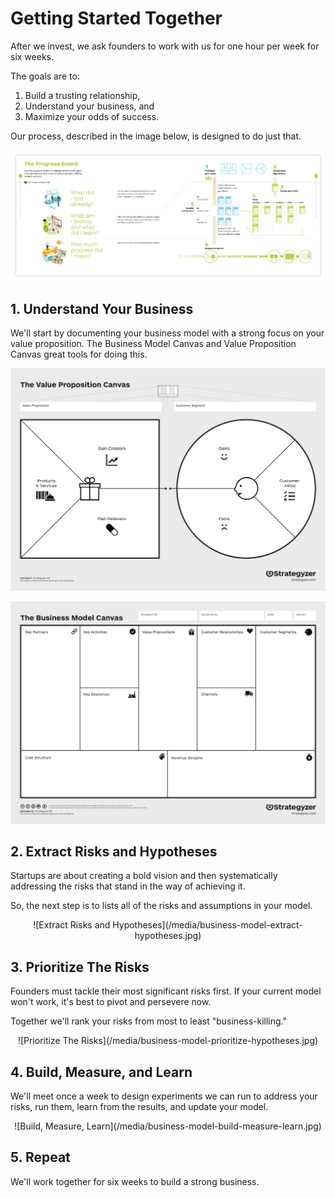# Getting Started Together

After we invest, we ask founders to work with us for one hour per week for six weeks.

The goals are to:
1. Build a trusting relationship,
2. Understand your business, and
3. Maximize your odds of success.

Our process, described in the image below, is designed to do just that.

![Progress Board](/media/progress-board.png)

## 1. Understand Your Business
We'll start by documenting your business model with a strong focus on your value proposition. The Business Model Canvas and Value Proposition Canvas great tools for doing this.

![Value Proposition Canvas](/media/value-prop-canvas.jpg)

![Business Model Canvas](/media/business-model-canvas.jpg)

## 2. Extract Risks and Hypotheses
Startups are about creating a bold vision and then systematically addressing the risks that stand in the way of achieving it.

So, the next step is to lists all of the risks and assumptions in your model.

<p align="center">
    ![Extract Risks and Hypotheses](/media/business-model-extract-hypotheses.jpg)
</p>

## 3. Prioritize The Risks
Founders must tackle their most significant risks first. If your current model won't work, it's best to pivot and persevere now.

Together we'll rank your risks from most to least "business-killing."

<p align="center">
    ![Prioritize The Risks](/media/business-model-prioritize-hypotheses.jpg)
</p>

## 4. Build, Measure, and Learn
We'll meet once a week to design experiments we can run to address your risks, run them, learn from the results, and update your model.

<p align="center">
    ![Build, Measure, Learn](/media/business-model-build-measure-learn.jpg)
<p>

## 5. Repeat
We'll work together for six weeks to build a strong business.